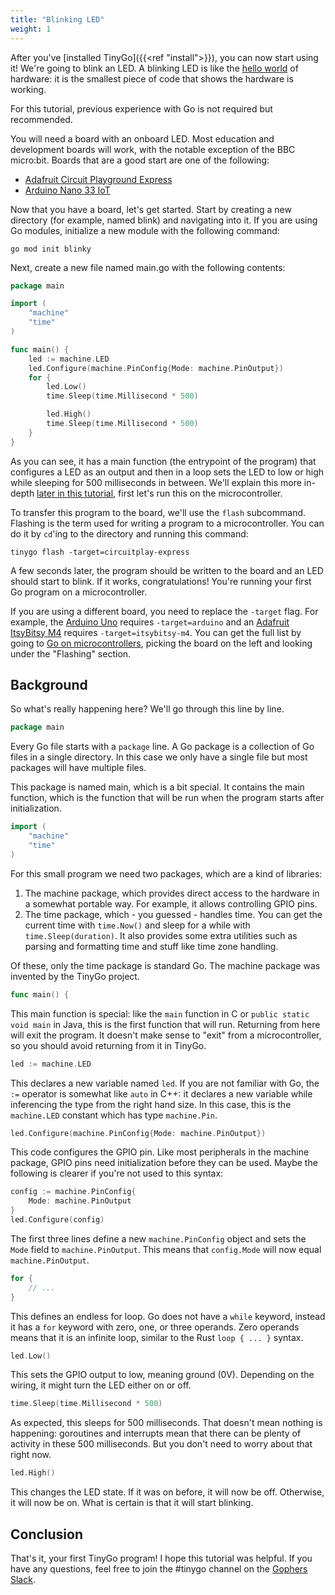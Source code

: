 ```yaml
---
title: "Blinking LED"
weight: 1
---
```


After you've [installed TinyGo]({{<ref "install">}}), you can now start using it! We're going to blink an LED. A blinking LED is like the [hello world](https://en.wikipedia.org/wiki/%22Hello,_World!%22_program) of hardware: it is the smallest piece of code that shows the hardware is working.

For this tutorial, previous experience with Go is not required but recommended.

You will need a board with an onboard LED. Most education and development boards will work, with the notable exception of the BBC micro:bit. Boards that are a good start are one of the following:

  - [Adafruit Circuit Playground Express](../../reference/microcontrollers/circuitplay-express/)
  - [Arduino Nano 33 IoT](../../reference/microcontrollers/arduino-nano33/)

Now that you have a board, let's get started. Start by creating a new directory (for example, named blink) and navigating into it. If you are using Go modules, initialize a new module with the following command:

    go mod init blinky

Next, create a new file named main.go with the following contents:

```go
package main

import (
    "machine"
    "time"
)

func main() {
    led := machine.LED
    led.Configure(machine.PinConfig{Mode: machine.PinOutput})
    for {
        led.Low()
        time.Sleep(time.Millisecond * 500)

        led.High()
        time.Sleep(time.Millisecond * 500)
    }
}
```

As you can see, it has a main function (the entrypoint of the program) that configures a LED as an output and then in a loop sets the LED to low or high while sleeping for 500 milliseconds in between. We'll explain this more in-depth [later in this tutorial](#background), first let's run this on the microcontroller.

To transfer this program to the board, we'll use the `flash` subcommand. Flashing is the term used for writing a program to a microcontroller. You can do it by `cd`'ing to the directory and running this command:

    tinygo flash -target=circuitplay-express

A few seconds later, the program should be written to the board and an LED should start to blink. If it works, congratulations! You're running your first Go program on a microcontroller.

If you are using a different board, you need to replace the `-target` flag. For example, the [Arduino Uno](../../reference/microcontrollers/arduino-uno/) requires `-target=arduino` and an [Adafruit ItsyBitsy M4](../../reference/microcontrollers/itsybitsy-m4/) requires `-target=itsybitsy-m4`. You can get the full list by going to [Go on microcontrollers](../../reference/microcontrollers/), picking the board on the left and looking under the "Flashing" section.

## Background

So what's really happening here? We'll go through this line by line.

```go
package main
```

Every Go file starts with a `package` line. A Go package is a collection of Go files in a single directory. In this case we only have a single file but most packages will have multiple files.

This package is named main, which is a bit special. It contains the main function, which is the function that will be run when the program starts after initialization.

```go
import (
    "machine"
    "time"
)
```

For this small program we need two packages, which are a kind of libraries:

 1. The machine package, which provides direct access to the hardware in a somewhat portable way. For example, it allows controlling GPIO pins.
 2. The time package, which - you guessed - handles time. You can get the current time with `time.Now()` and sleep for a while with `time.Sleep(duration)`. It also provides some extra utilities such as parsing and formatting time and stuff like time zone handling.

Of these, only the time package is standard Go. The machine package was invented by the TinyGo project.

```go
func main() {
```

This main function is special: like the `main` function in C or `public static void main` in Java, this is the first function that will run. Returning from here will exit the program. It doesn't make sense to "exit" from a microcontroller, so you should avoid returning from it in TinyGo.

```go
led := machine.LED
```

This declares a new variable named `led`. If you are not familiar with Go, the `:=` operator is somewhat like `auto` in C++: it declares a new variable while inferencing the type from the right hand size. In this case, this is the `machine.LED` constant which has type `machine.Pin`.


```go
led.Configure(machine.PinConfig{Mode: machine.PinOutput})
```

This code configures the GPIO pin. Like most peripherals in the machine package, GPIO pins need initialization before they can be used. Maybe the following is clearer if you're not used to this syntax:

```go
config := machine.PinConfig{
    Mode: machine.PinOutput
}
led.Configure(config)
```

The first three lines define a new `machine.PinConfig` object and sets the `Mode` field to `machine.PinOutput`. This means that `config.Mode` will now equal `machine.PinOutput`.


```go
for {
    // ...
}
```

This defines an endless for loop. Go does not have a `while` keyword, instead it has a `for` keyword with zero, one, or three operands. Zero operands means that it is an infinite loop, similar to the Rust `loop { ... }` syntax.

```go
led.Low()
```

This sets the GPIO output to low, meaning ground (0V). Depending on the wiring, it might turn the LED either on or off.

```go
time.Sleep(time.Millisecond * 500)
```

As expected, this sleeps for 500 milliseconds. That doesn't mean nothing is happening: goroutines and interrupts mean that there can be plenty of activity in these 500 milliseconds. But you don't need to worry about that right now.

```go
led.High()
```

This changes the LED state. If it was on before, it will now be off. Otherwise, it will now be on. What is certain is that it will start blinking.

## Conclusion

That's it, your first TinyGo program! I hope this tutorial was helpful. If you have any questions, feel free to join the #tinygo channel on the [Gophers Slack](https://invite.slack.golangbridge.org/).
